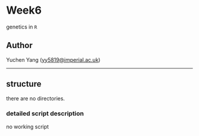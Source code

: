 # Week6
genetics in `R` 

## Author
Yuchen Yang (yy5819@imperial.ac.uk)

***

## structure
there are no directories.

### detailed script description
no working script

